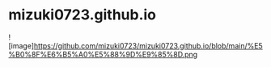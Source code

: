 # mizuki0723.github.io
![image]https://github.com/mizuki0723/mizuki0723.github.io/blob/main/%E5%B0%8F%E6%B5%A0%E5%88%9D%E9%85%8D.png
